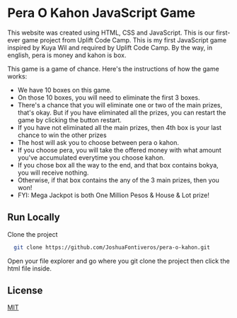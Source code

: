 # Pera O Kahon JavaScript Game
This website was created using HTML, CSS and JavaScript. This is our first-ever game project from Uplift Code Camp. This is my first JavaScript game inspired by Kuya Wil and required by Uplift Code Camp. By the way, in english, pera is money and kahon is box.

This game is a game of chance. Here's the instructions of how the game works:
* We have 10 boxes on this game.
* On those 10 boxes, you will need to eliminate the first 3 boxes.
* There's a chance that you will eliminate one or two of the main prizes, that's okay. But if you have eliminated all the prizes, you can restart the game by clicking the button restart.
* If you have not eliminated all the main prizes, then 4th box is your last chance to win the other prizes
* The host will ask you to choose between pera o kahon.
* If you choose pera, you will take the offered money with what amount you've accumulated everytime you choose kahon.
* If you chose box all the way to the end, and that box contains bokya, you will receive nothing.
* Otherwise, if that box contains the any of the 3 main prizes, then you won!
* FYI: Mega Jackpot is both One Million Pesos & House & Lot prize!

## Run Locally

Clone the project

```bash
  git clone https://github.com/JoshuaFontiveros/pera-o-kahon.git
```

Open your file explorer and go where you git clone the project then click the html file inside.


## License

[MIT](https://choosealicense.com/licenses/mit/)



